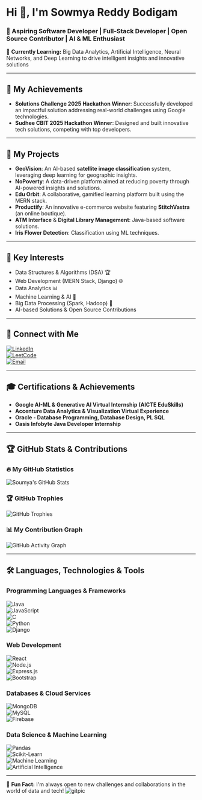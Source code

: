 # Hi 👋, I'm Sowmya Reddy Bodigam  

### 🚀 Aspiring Software Developer | Full-Stack Developer | Open Source Contributor | AI & ML Enthusiast  

🌱 **Currently Learning:** Big Data Analytics, Artificial Intelligence, Neural Networks, and Deep Learning to drive intelligent insights and innovative solutions  

---

## **🌟 My Achievements**  
- **Solutions Challenge 2025 Hackathon Winner**: Successfully developed an impactful solution addressing real-world challenges using Google technologies.  
- **Sudhee CBIT 2025 Hackathon Winner**: Designed and built innovative tech solutions, competing with top developers.  

---

## **🎡 My Projects**  
- **GeoVision**: An AI-based **satellite image classification** system, leveraging deep learning for geographic insights.  
- **NoPoverty**: A data-driven platform aimed at reducing poverty through AI-powered insights and solutions.  
- **Edu Orbit**: A collaborative, gamified learning platform built using the MERN stack.  
- **Productify**: An innovative e-commerce website featuring **StitchVastra** (an online boutique).  
- **ATM Interface** & **Digital Library Management**: Java-based software solutions.  
- **Iris Flower Detection**: Classification using ML techniques.  

---

## **🔬 Key Interests**  
- Data Structures & Algorithms (DSA) 🏆  
- Web Development (MERN Stack, Django) 🌐  
- Data Analytics 📊  
- Machine Learning & AI 🤖  
- Big Data Processing (Spark, Hadoop) 💾  
- AI-based Solutions & Open Source Contributions  

---

## **💌 Connect with Me**  
[![LinkedIn](https://img.shields.io/badge/LinkedIn-0077B5?style=flat-square&logo=linkedin&logoColor=white)](https://www.linkedin.com/in/soumya-reddy-bodigam-054094231/)  
[![LeetCode](https://img.shields.io/badge/LeetCode-FFA116?style=flat-square&logo=leetcode&logoColor=white)](https://leetcode.com/u/SoumyaReddy1911/)  
[![Email](https://img.shields.io/badge/Email-D14836?style=flat-square&logo=gmail&logoColor=white)](mailto:sowmyareddy1911@gmail.com)  

---

## **🎓 Certifications & Achievements**  
- **Google AI-ML & Generative AI Virtual Internship (AICTE EduSkills)**  
- **Accenture Data Analytics & Visualization Virtual Experience**  
- **Oracle - Database Programming, Database Design, PL SQL**  
- **Oasis Infobyte Java Developer Internship**  

---

## **🏆 GitHub Stats & Contributions**  

### **🔥 My GitHub Statistics**  
![Soumya's GitHub Stats](https://github-readme-stats.vercel.app/api?username=Soumyareddy2004&show_icons=true&theme=radical)  

### **🏆 GitHub Trophies**  
![GitHub Trophies](https://github-profile-trophy.vercel.app/?username=Soumyareddy2004&theme=radical)  

### **📊 My Contribution Graph**  
![GitHub Activity Graph](https://github-readme-activity-graph.cyclic.app/graph?username=Soumyareddy2004&theme=dracula)  

---

## **🛠️ Languages, Technologies & Tools**  

### **Programming Languages & Frameworks**  
![Java](https://img.shields.io/badge/Java-007396?style=flat&logo=java&logoColor=white)  
![JavaScript](https://img.shields.io/badge/JavaScript-F7DF1E?style=flat&logo=javascript&logoColor=black)  
![C](https://img.shields.io/badge/C-00599C?style=flat&logo=c&logoColor=white)  
![Python](https://img.shields.io/badge/Python-3776AB?style=flat&logo=python&logoColor=white)  
![Django](https://img.shields.io/badge/Django-092E20?style=flat&logo=django&logoColor=white)  

### **Web Development**  
![React](https://img.shields.io/badge/React-20232A?style=flat&logo=react&logoColor=61DAFB)  
![Node.js](https://img.shields.io/badge/Node.js-43853D?style=flat&logo=node.js&logoColor=white)  
![Express.js](https://img.shields.io/badge/Express.js-000000?style=flat&logo=express&logoColor=white)  
![Bootstrap](https://img.shields.io/badge/Bootstrap-7952B3?style=flat&logo=bootstrap&logoColor=white)  

### **Databases & Cloud Services**  
![MongoDB](https://img.shields.io/badge/MongoDB-47A248?style=flat&logo=mongodb&logoColor=white)  
![MySQL](https://img.shields.io/badge/MySQL-4479A1?style=flat&logo=mysql&logoColor=white)  
![Firebase](https://img.shields.io/badge/Firebase-FFCA28?style=flat&logo=firebase&logoColor=black)  

### **Data Science & Machine Learning**  
![Pandas](https://img.shields.io/badge/Pandas-150458?style=flat&logo=pandas&logoColor=white)  
![Scikit-Learn](https://img.shields.io/badge/Scikit%20Learn-F7931E?style=flat&logo=scikit-learn&logoColor=black)  
![Machine Learning](https://img.shields.io/badge/Machine%20Learning-007ACC?style=flat&logo=python&logoColor=white)  
![Artificial Intelligence](https://img.shields.io/badge/Artificial%20Intelligence-FF6F00?style=flat&logo=artificial-intelligence&logoColor=white)  

---

🌟 **Fun Fact:** I'm always open to new challenges and collaborations in the world of data and tech!
![gitpic](https://github.com/user-attachments/assets/0d398661-ce77-42b5-b686-663416b09655)
